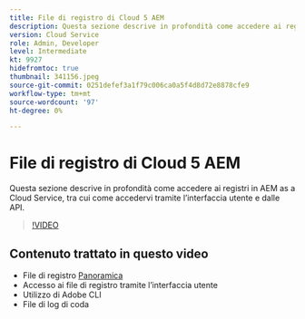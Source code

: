 ```yaml
---
title: File di registro di Cloud 5 AEM
description: Questa sezione descrive in profondità come accedere ai registri in AEM as a Cloud Service, tra cui come accedervi tramite l’interfaccia utente e dalle API.
version: Cloud Service
role: Admin, Developer
level: Intermediate
kt: 9927
hidefromtoc: true
thumbnail: 341156.jpeg
source-git-commit: 0251defef3a1f79c006ca0a5f4d8d72e8878cfe9
workflow-type: tm+mt
source-wordcount: '97'
ht-degree: 0%

---
```



# File di registro di Cloud 5 AEM

Questa sezione descrive in profondità come accedere ai registri in AEM as a Cloud Service, tra cui come accedervi tramite l’interfaccia utente e dalle API.

>[!VIDEO](https://video.tv.adobe.com/v/341156/?quality=12&learn=on)

## Contenuto trattato in questo video

+ File di registro [Panoramica](https://experienceleague.adobe.com/docs/experience-manager-learn/cloud-service/debugging/debugging-aem-as-a-cloud-service/logs.html)
+ Accesso ai file di registro tramite l’interfaccia utente
+ Utilizzo di Adobe CLI
+ File di log di coda
